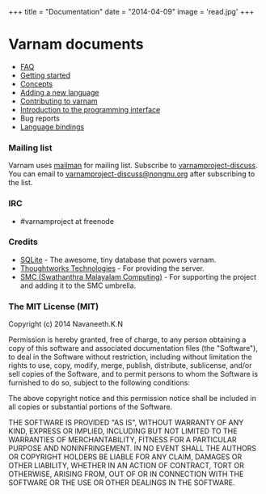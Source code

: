 
+++
title = "Documentation"
date = "2014-04-09"
image = 'read.jpg'
+++
# Varnam documents

* [FAQ](../post/faq)
* [Getting started](../post/getting-started)
* [Concepts](../post/concepts)
* [Adding a new language](../post/adding-a-new-language)
* [Contributing to varnam](../content/post/contributing)
* [Introduction to the programming interface](../post/varnam-api)
* Bug reports
* [Language bindings](../post/language-bindings)

### Mailing list

Varnam uses [mailman](http://www.list.org/) for mailing list. Subscribe to [varnamproject-discuss](https://lists.nongnu.org/mailman/listinfo/varnamproject-discuss). You can email to varnamproject-discuss@nongnu.org after subscribing to the list.
### IRC

* #varnamproject at freenode

### Credits

* [SQLite](http://sqlite.org/) - The awesome, tiny database that powers varnam.
* [Thoughtworks Technologies](http://www.thoughtworks.com/) - For providing the server.
* [SMC (Swathanthra Malayalam Computing)](http://smc.org.in/) - For supporting the project and adding it to the SMC umbrella.

### The MIT License (MIT)

Copyright (c) 2014 Navaneeth.K.N

Permission is hereby granted, free of charge, to any person obtaining a copy of this software and associated documentation files (the "Software"), to deal in the Software without restriction, including without limitation the rights to use, copy, modify, merge, publish, distribute, sublicense, and/or sell copies of the Software, and to permit persons to whom the Software is furnished to do so, subject to the following conditions:

The above copyright notice and this permission notice shall be included in all copies or substantial portions of the Software.

THE SOFTWARE IS PROVIDED "AS IS", WITHOUT WARRANTY OF ANY KIND, EXPRESS OR IMPLIED, INCLUDING BUT NOT LIMITED TO THE WARRANTIES OF MERCHANTABILITY, FITNESS FOR A PARTICULAR PURPOSE AND NONINFRINGEMENT. IN NO EVENT SHALL THE AUTHORS OR COPYRIGHT HOLDERS BE LIABLE FOR ANY CLAIM, DAMAGES OR OTHER LIABILITY, WHETHER IN AN ACTION OF CONTRACT, TORT OR OTHERWISE, ARISING FROM, OUT OF OR IN CONNECTION WITH THE SOFTWARE OR THE USE OR OTHER DEALINGS IN THE SOFTWARE.